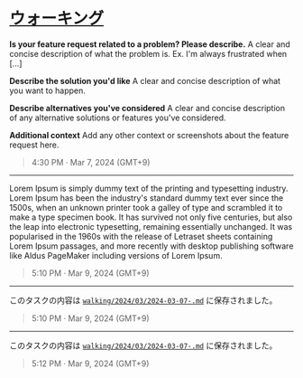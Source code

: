 # [ウォーキング](https://github.com/noraworld/github-actions-sandbox/issues/163)

**Is your feature request related to a problem? Please describe.**
A clear and concise description of what the problem is. Ex. I'm always frustrated when [...]

**Describe the solution you'd like**
A clear and concise description of what you want to happen.

**Describe alternatives you've considered**
A clear and concise description of any alternative solutions or features you've considered.

**Additional context**
Add any other context or screenshots about the feature request here.

> 4:30 PM · Mar 7, 2024 (GMT+9)

---

Lorem Ipsum is simply dummy text of the printing and typesetting industry. Lorem Ipsum has been the industry's standard dummy text ever since the 1500s, when an unknown printer took a galley of type and scrambled it to make a type specimen book. It has survived not only five centuries, but also the leap into electronic typesetting, remaining essentially unchanged. It was popularised in the 1960s with the release of Letraset sheets containing Lorem Ipsum passages, and more recently with desktop publishing software like Aldus PageMaker including versions of Lorem Ipsum.

> 5:10 PM · Mar 9, 2024 (GMT+9)

---

このタスクの内容は [`walking/2024/03/2024-03-07-.md`](https://github.com/noraworld/github-actions-sandbox/blob/main/walking/2024/03/2024-03-07-.md) に保存されました。

> 5:10 PM · Mar 9, 2024 (GMT+9)

---

このタスクの内容は [`walking/2024/03/2024-03-07-.md`](https://github.com/noraworld/github-actions-sandbox/blob/main/walking/2024/03/2024-03-07-.md) に保存されました。

> 5:12 PM · Mar 9, 2024 (GMT+9)
